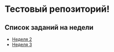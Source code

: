 # Тестовый репозиторий!

## Список заданий на недели

* [Неделя 2](https://neesoglasnaja.github.io/test-hell-yeah/week2)
* [Неделя 3](https://neesoglasnaja.github.io/test-hell-yeah/week3)
